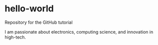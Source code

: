 # hello-world
Repository for the GitHub tutorial

I am passionate about electronics, computing science, and innovation in high-tech.
